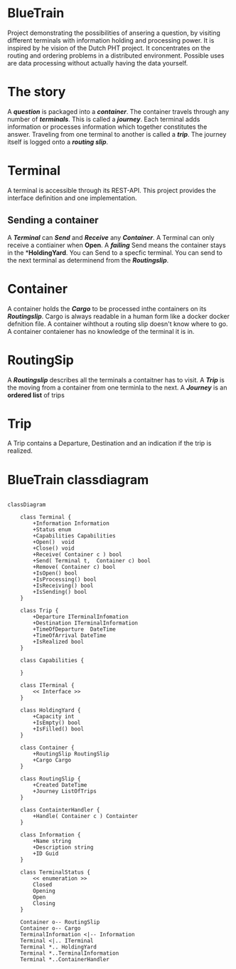 # BlueTrain

Project demonstrating the possibilities of ansering a question, by visiting different terminals with information holding and processing power.
It is inspired by he vision of the Dutch PHT project.
It concentrates on the routing and ordering problems in a distributed environment.
Possible uses are data processing without actually having the data yourself. 

# The story

A ***question*** is packaged into a ***container***. The container travels through any number of ***terminals***. 
This is called a ***journey***. Each terminal adds information or processes information which together constitutes the answer. 
Traveling from one terminal to another is called a ***trip***. The journey itself is logged onto a ***routing slip***.

# Terminal

A terminal is accessible through its REST-API. This project provides the interface definition and one implementation.

## Sending a container

A ***Terminal*** can ***Send*** and ***Receive*** any ***Container***. 
A Terminal can only receive a contiainer when **Open**.
A ***failing*** Send means the container stays in the ***HoldingYard**.
You can Send to a specfic terminal.
You can send to the next terminal as determinend from the ***Routingslip***.

# Container

A container holds the ***Cargo*** to be processed inthe containers on its ***Routingslip***.
Cargo is always readable in a human form like a docker docker defnition file.
A container wihthout a routing slip doesn't know where to go.
A container contaiener has no knowledge of the terminal it is in.

# RoutingSip
A ***Routingslip*** describes all the terminals a contaitner has to visit.
A ***Trip*** is the moving from a container from one terminla to the next. 
A ***Journey*** is an **ordered list** of trips

# Trip
A Trip contains a Departure, Destination and an indication if the trip is realized.




# BlueTrain classdiagram
```mermaid

classDiagram
    
    class Terminal {
        +Information Information
        +Status enum
        +Capabilities Capabilities 
        +Open()  void
        +Close() void
        +Receive( Container c ) bool 
        +Send( Terminal t,  Container c) bool  
        +Remove( Container c) bool
        +IsOpen() bool 
        +IsProcessing() bool
        +IsReceiving() bool 
        +IsSending() bool
    }
    
    class Trip {
        +Departure ITerminalInfomation
        +Destination ITerminalInformation
        +TimeOfDeparture  DateTime
        +TimeOfArrival DateTime
        +IsRealized bool
    }

    class Capabilities {

    }
    
    class ITerminal {
        << Interface >>
    }
    
    class HoldingYard {
        +Capacity int
        +IsEmpty() bool
        +IsFilled() bool    
    }
    
    class Container {
        +RoutingSlip RoutingSlip
        +Cargo Cargo
    }

    class RoutingSlip {
        +Created DateTime
        +Journey ListOfTrips
    }

    class ContainterHandler {
        +Handle( Container c ) Containter 
    }
    
    class Information {
        +Name string
        +Description string 
        +ID Guid 
    }
    
    class TerminalStatus {
        << enumeration >>
        Closed
        Opening
        Open
        Closing
    }
    
    Container o-- RoutingSlip
    Container o-- Cargo
    TerminalInformation <|-- Information
    Terminal <|.. ITerminal
    Terminal *.. HoldingYard
    Terminal *..TerminalInformation
    Terminal *..ContainerHandler 


